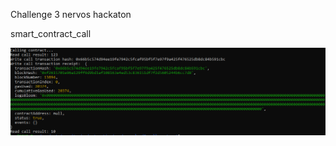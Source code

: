 Challenge 3 nervos hackaton 

smart_contract_call

![Alt text](https://github.com/BCvsv/gitcoin-nervos/blob/main/Nervos%203/smart_contract_call.PNG?raw=true)
